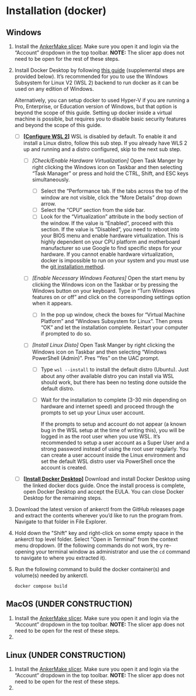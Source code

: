 # Installation (docker)

## Windows

1. Install the [AnkerMake slicer](https://www.ankermake.com/software). Make sure you open it and login via the “Account” dropdown in the top toolbar.
   	**NOTE:** The slicer app does not need to be open for the rest of these steps.

2. Install Docker Desktop by following [this guide](https://docs.docker.com/desktop/install/windows-install/) (supplemental steps are provided below). It’s recommended for you to use the Windows Subsystem for Linux V2 (WSL 2) backend to run docker as it can be used on any edition of Windows. 

   Alternatively, you can setup docker to used Hyper-V if you are running a Pro, Enterprise, or Education version of Windows, but that option is beyond the scope of this guide. Setting up docker inside a virtual machine is possible, but requires you to disable basic security features and beyond the scope of this guide.

   - [ ] **[<u>Configure WSL 2</u>]** WSL is disabled by default. To enable it and install a Linux distro, follow this sub step. If you already have WLS 2 up and running and a distro configured, skip to the next sub step.

     - [ ] *[Check/Enable Hardware Virtualization]* Open Task Manger by right clicking the Windows icon on Taskbar and then selecting “Task Manager” or press and hold the CTRL, Shift, and ESC keys simultaneously.

       - [ ] Select the “Performance tab. If the tabs across the top of the window are not visible, click the “More Details” drop down arrow.
       - [ ] Select the “CPU” section from the side bar.
       - [ ] Look for the “Virtualization” attribute in the body section of the window. If the value is “Enabled”, proceed with this section. If the value is “Disabled”, you need to reboot into your BIOS menu and enable hardware virtualization. This is highly dependent on your CPU platform and motherboard manufacturer so use Google to find specific steps for your hardware. If you cannot enable hardware virtualization, docker is impossible to run on your system and you must use the [git installation method](./install-from-git.md).

     - [ ] *[Enable Necessary Windows Features]* Open the start menu by clicking the Windows icon on the Taskbar or by pressing the Windows button on your keyboard. Type in “Turn Windows features on or off” and click on the corresponding settings option when it appears.

       - [ ] In the pop up window, check the boxes for “Virtual Machine Platform” and “Windows Subsystem for Linux”. Then press “OK” and let the installation complete. Restart your computer if prompted to do so.

     - [ ] *[Install Linux Disto]* Open Task Manger by right clicking the Windows icon on Taskbar and then selecting “Windows PowerShell (Admin)”. Pres “Yes” on the UAC prompt.

       - [ ] Type `wsl --install` to install the default distro (Ubuntu). Just about any other available distro you can install via WSL should work, but there has been no testing done outside the default distro.

       - [ ] Wait for the installation to complete (3-30 min depending on hardware and internet speed) and proceed through the prompts to set up your Linux user account. 

         If the prompts to setup and account do not appear (a known bug in the WSL setup at the time of writing this), you will be logged in as the root user when you use WSL. It’s recommended to setup a user account as a Super User and a strong password instead of using the root user regularly. You can create a user account inside the Linux environment and set the default WSL distro user via PowerShell once the account is created.
         
         

   - [ ] **[<u>Install Docker Desktop</u>]** Download and install Docker Desktop using the linked docker docs guide. Once the install process is complete, open Docker Desktop and accept the EULA. You can close Docker Desktop for the remaining steps.

3. Download the latest version of ankerctl from the GitHub releases page and extract the contents wherever you’d like to run the program from. Navigate to that folder in File Explorer.

4. Hold down the "Shift" key and right-click on some empty space in the ankerctl top level folder. Select "Open in Terminal" from the context menu dropdown. (If the following commands do not work, try re-opening your terminal window as administrator and use the `cd` command to navigate to where you extracted it).

5. Run the following command to build the docker container(s) and volume(s) needed by ankerctl.

   `docker compose build`

## MacOS (UNDER CONSTRUCTION)

1. Install the [AnkerMake slicer](https://www.ankermake.com/software). Make sure you open it and login via the “Account” dropdown in the top toolbar.
   	**NOTE:** The slicer app does not need to be open for the rest of these steps.
2. 

## Linux (UNDER CONSTRUCTION)

1. Install the [AnkerMake slicer](https://www.ankermake.com/software). Make sure you open it and login via the “Account” dropdown in the top toolbar.
   	**NOTE:** The slicer app does not need to be open for the rest of these steps.
2. 